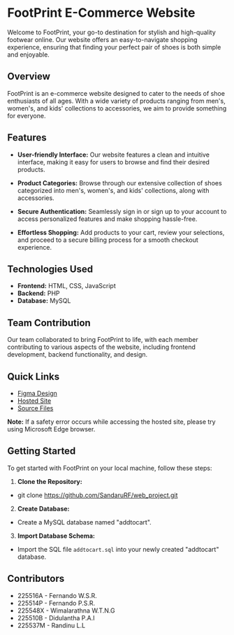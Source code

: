 # FootPrint E-Commerce Website

Welcome to FootPrint, your go-to destination for stylish and high-quality footwear online. Our website offers an easy-to-navigate shopping experience, ensuring that finding your perfect pair of shoes is both simple and enjoyable.

## Overview

FootPrint is an e-commerce website designed to cater to the needs of shoe enthusiasts of all ages. With a wide variety of products ranging from men's, women's, and kids' collections to accessories, we aim to provide something for everyone.

## Features

- **User-friendly Interface:** Our website features a clean and intuitive interface, making it easy for users to browse and find their desired products.
  
- **Product Categories:** Browse through our extensive collection of shoes categorized into men's, women's, and kids' collections, along with accessories.
  
- **Secure Authentication:** Seamlessly sign in or sign up to your account to access personalized features and make shopping hassle-free.
  
- **Effortless Shopping:** Add products to your cart, review your selections, and proceed to a secure billing process for a smooth checkout experience.

## Technologies Used

- **Frontend:** HTML, CSS, JavaScript
- **Backend:** PHP
- **Database:** MySQL

## Team Contribution

Our team collaborated to bring FootPrint to life, with each member contributing to various aspects of the website, including frontend development, backend functionality, and design.

## Quick Links

- [Figma Design](https://www.figma.com/file/4NJYbOtKJSbzwkC4yiEyCi/Home-Page-Copy?type=design&node-id=13%3A2&mode=design&t=WMyhmN0c7EixQJeV-1)
- [Hosted Site](https://footprintsl.000webhostapp.com/)
- [Source Files](https://drive.google.com/drive/folders/1onr3RFVZcAmkCyxEuVG9puwZ4vnfqv2D?usp=sharing)

**Note:** If a safety error occurs while accessing the hosted site, please try using Microsoft Edge browser.

## Getting Started

To get started with FootPrint on your local machine, follow these steps:

1. **Clone the Repository:**
- git clone https://github.com/SandaruRF/web_project.git

2. **Create Database:**
- Create a MySQL database named "addtocart".

3. **Import Database Schema:**
- Import the SQL file `addtocart.sql` into your newly created "addtocart" database.

## Contributors

- 225516A - Fernando W.S.R.
- 225514P - Fernando P.S.R.
- 225548X - Wimalarathna W.T.N.G
- 225510B - Didulantha P.A.I
- 225537M - Randinu L.L
